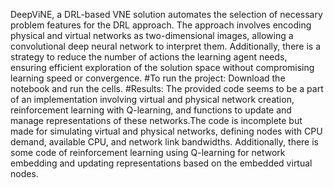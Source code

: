 DeepViNE, a DRL-based VNE solution automates the selection of necessary problem features for the DRL approach. The approach involves encoding physical and virtual networks as two-dimensional images, allowing a convolutional deep neural network to interpret them. Additionally, there is a strategy to reduce the number of actions the learning agent needs, ensuring efficient exploration of the solution space without compromising learning speed or convergence.
#To run the project: Download the notebook and run the cells.
#Results: The provided code seems to be a part of an implementation involving virtual and physical network creation, reinforcement learning with Q-learning, and functions to update and manage representations of these networks.The code is incomplete but made for simulating virtual and physical networks, defining nodes with CPU demand, available CPU, and network link bandwidths. Additionally, there is some code of reinforcement learning using Q-learning for network embedding and updating representations based on the embedded virtual nodes.
